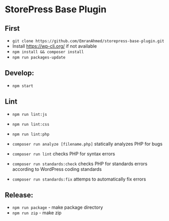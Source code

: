 # StorePress Base Plugin

## First
-  `git clone https://github.com/EmranAhmed/storepress-base-plugin.git`
- Install https://wp-cli.org/ if not available
- `npm install && composer install`
- `npm run packages-update`

## Develop:

- `npm start`

## Lint

- `npm run lint:js`
- `npm run lint:css`
- `npm run lint:php`

- `composer run analyze [filename.php]` statically analyzes PHP for bugs
- `composer run lint` checks PHP for syntax errors
- `composer run standards:check` checks PHP for standards errors according to WordPress coding standards
- `composer run standards:fix` attemps to automatically fix errors

## Release:

- `npm run package` - make package directory
- `npm run zip` - make zip
